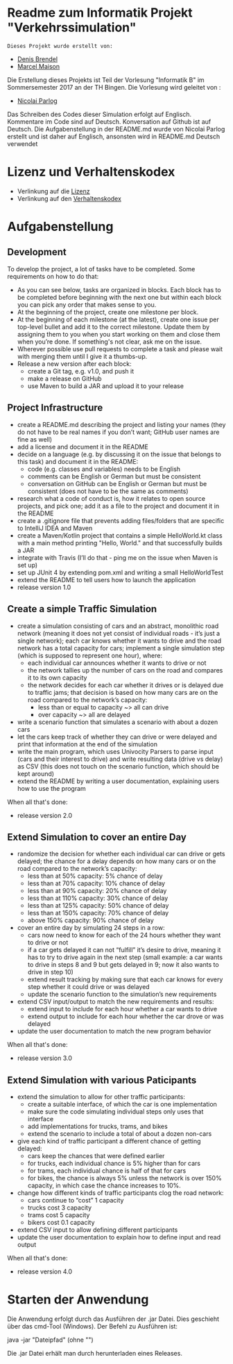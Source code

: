 # Readme zum Informatik Projekt "Verkehrssimulation"


	Dieses Projekt wurde erstellt von:

* [Denis Brendel](https://github.com/DenisBrendel "Link zum GitHub-Profil von Denis Brendel")
* [Marcel Maison](https://github.com/FrEeDoM-Sc2 "Link zum GitHub-Profil von Marcel Maison")


Die Erstellung dieses Projekts ist Teil der Vorlesung "Informatik B" im Sommersemester 2017 an der TH Bingen.
Die Vorlesung wird geleitet von :

* [Nicolai Parlog](https://github.com/nicolaiparlog)


Das Schreiben des Codes dieser Simulation erfolgt auf Englisch.
Kommentare im Code sind auf Deutsch.
Konversation auf Github ist auf Deutsch.
Die Aufgabenstellung in der README.md wurde von Nicolai Parlog erstellt und ist daher auf Englisch, ansonsten wird in README.md Deutsch verwendet

# Lizenz und Verhaltenskodex

* Verlinkung auf die [Lizenz](https://github.com/DenisBrendel/Informatik-Projekt/blob/master/LICENSE "Link auf die Textdatei")
* Verlinkung auf den [Verhaltenskodex](https://github.com/DenisBrendel/Informatik-Projekt/blob/master/CODE_OF_CONDUCT.md "Link auf die Textdatei")

# Aufgabenstellung


## Development

To develop the project, a lot of tasks have to be completed. Some requirements on how to do that:

*   As you can see below, tasks are organized in blocks. Each block has to be completed before beginning with the next one but within each block you can pick any order that makes sense to you.
*   At the beginning of the project, create one milestone per block.
*   At the beginning of each milestone (at the latest), create one issue per top-level bullet and add it to the correct milestone. Update them by assigning them to you when you start working on them and close them when you’re done. If something's not clear, ask me on the issue.
*   Wherever possible use pull requests to complete a task and please wait with merging them until I give it a thumbs-up.
*   Release a new version after each block:
    * create a Git tag, e.g. v1.0, and push it
    * make a release on GitHub
    * use Maven to build a JAR and upload it to your release

## Project Infrastructure

*   create a README.md describing the project and listing your names (they do not have to be real names if you don’t want; GitHub user names are fine as well)
*   add a license and document it in the README
*   decide on a language (e.g. by discussing it on the issue that belongs to this task) and document it in the README:
    *   code (e.g. classes and variables) needs to be English
    *   comments can be English or German but must be consistent
    *   conversation on GitHub can be English or German but must be consistent (does not have to be the same as comments)
*   research what a code of conduct is, how it relates to open source projects, and pick one; add it as a file to the project and document it in the README
*   create a .gitignore file that prevents adding files/folders that are specific to IntelliJ IDEA and Maven
*   create a Maven/Kotlin project that contains a simple HelloWorld.kt class with a main method printing "Hello, World." and that successfully builds a JAR
*   integrate with Travis (I’ll do that - ping me on the issue when Maven is set up)
*   set up JUnit 4 by extending pom.xml and writing a small HelloWorldTest
*   extend the README to tell users how to launch the application
*   release version 1.0

## Create a simple Traffic Simulation

*   create a simulation consisting of cars and an abstract, monolithic road network (meaning it does not yet consist of individual roads - it’s just a single network); each car knows whether it wants to drive and the road network has a total capacity for cars; implement a single simulation step (which is supposed to represent one hour), where:
    *   each individual car announces whether it wants to drive or not
    *   the network tallies up the number of cars on the road and compares it to its own capacity
    *   the network decides for each car whether it drives or is delayed due to traffic jams; that decision is based on how many cars are on the road compared to the network’s capacity:
        *   less than or equal to capacity ~> all can drive
        *   over capacity ~> all are delayed
*   write a scenario function that simulates a scenario with about a dozen cars
*   let the cars keep track of whether they can drive or were delayed and print that information at the end of the simulation
*   write the main program, which uses Univocity Parsers to parse input (cars and their interest to drive) and write resulting data (drive vs delay) as CSV (this does not touch on the scenario function, which should be kept around)
*   extend the README by writing a user documentation, explaining users how to use the program

When all that's done:

*   release version 2.0

## Extend Simulation to cover an entire Day

*   randomize the decision for whether each individual car can drive or gets delayed; the chance for a delay depends on how many cars or on the road compared to the network’s capacity:
    *   less than at 50% capacity: 5% chance of delay
    *   less than at 70% capacity: 10% chance of delay
    *   less than at 90% capacity: 20% chance of delay
    *   less than at 110% capacity: 30% chance of delay
    *   less than at 125% capacity: 50% chance of delay
    *   less than at 150% capacity: 70% chance of delay
    *   above 150% capacity: 90% chance of delay
*   cover an entire day by simulating 24 steps in a row:
    *   cars now need to know for each of the 24 hours whether they want to drive or not
    *   if a car gets delayed it can not “fulfill” it’s desire to drive, meaning it has to try to drive again in the next step (small example: a car wants to drive in steps 8 and 9 but gets delayed in 9; now it also wants to drive in step 10)
    *   extend result tracking by making sure that each car knows for every step whether it could drive or was delayed
    *   update the scenario function to the simulation’s new requirements
*   extend CSV input/output to match the new requirements and results:
    *   extend input to include for each hour whether a car wants to drive
    *   extend output to include for each hour whether the car drove or was delayed
*   update the user documentation to match the new program behavior

When all that's done:

*   release version 3.0

## Extend Simulation with various Paticipants

*   extend the simulation to allow for other traffic participants:
    *   create a suitable interface, of which the car is one implementation
    *   make sure the code simulating individual steps only uses that interface
    *   add implementations for trucks, trams, and bikes
    *   extend the scenario to include a total of about a dozen non-cars
*   give each kind of traffic participant a different chance of getting delayed:
    *   cars keep the chances that were defined earlier
    *   for trucks, each individual chance is 5% higher than for cars
    *   for trams, each individual chance is half of that for cars
    *   for bikes, the chance is always 5% unless the network is over 150% capacity, in which case the chance increases to 10%.
*   change how different kinds of traffic participants clog the road network:
    *   cars continue to “cost” 1 capacity
    *   trucks cost 3 capacity
    *   trams cost 5 capacity
    *   bikers cost 0.1 capacity
*   extend CSV input to allow defining different participants
*   update the user documentation to explain how to define input and read output

When all that's done:

*   release version 4.0


# Starten der Anwendung

Die Anwendung erfolgt durch das Ausführen der .jar Datei. Dies geschieht über das cmd-Tool (Windows).
Der Befehl zu Ausführen ist:

java -jar "Dateipfad" (ohne "")

Die .jar Datei erhält man durch herunterladen eines Releases.